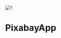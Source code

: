 ![1](https://github.com/Yulia2120/PixabayApp/assets/87224511/bc55c557-cf3d-4f37-9078-a0ee33244dc2)
# PixabayApp
